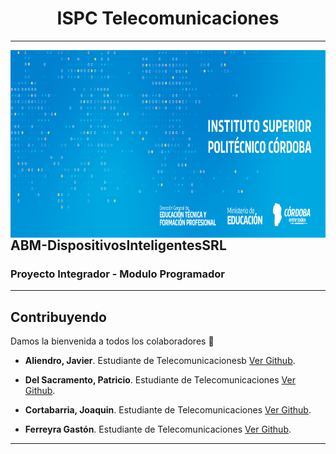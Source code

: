 
<h1 align="center">ISPC Telecomunicaciones</h1>

---

<a href="url"><img src="./img/logo.png" align="left" height="300"></a>

## ABM-DispositivosInteligentesSRL


### Proyecto Integrador - Modulo Programador

--- 
## Contribuyendo

Damos la bienvenida a todos los colaboradores 💙

- **Aliendro, Javier**. Estudiante de Telecomunicacionesb [Ver Github](https://github.com/CACHITO-13).

- **Del Sacramento, Patricio**. Estudiante de Telecomunicaciones [Ver Github](https://github.com/patriciodelsacramento).

- **Cortabarria, Joaquin**. Estudiante de Telecomunicaciones [Ver Github](https://github.com/joacorta).

- **Ferreyra Gastón**. Estudiante de Telecomunicaciones [Ver Github](https://github.com/gastonloco).

--- 

